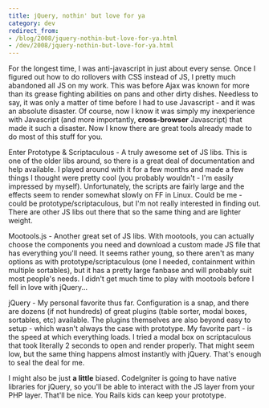 ```yaml
---
title: jQuery, nothin' but love for ya
category: dev
redirect_from:
- /blog/2008/jquery-nothin-but-love-for-ya.html
- /dev/2008/jquery-nothin-but-love-for-ya.html
---
```


For the longest time, I was anti-javascript in just about every sense. Once I
figured out how to do rollovers with CSS instead of JS, I pretty much
abandoned all JS on my work. This was before Ajax was known for more than its
grease fighting abilities on pans and other dirty dishes. Needless to say, it
was only a matter of time before I had to use Javascript - and it was an
absolute disaster. Of course, now I know it was simply my inexperience with
Javascript (and more importantly, **cross-browser** Javascript)
that made it such a disaster. Now I know there are great tools already made to
do most of this stuff for you.

Enter Prototype &amp; Scriptaculous - A truly awesome set of JS libs. This is
one of the older libs around, so there is a great deal of documentation and
help available. I played around with it for a few months and made a few things
I thought were pretty cool (you probably wouldn't - I'm easily impressed by
myself). Unfortunately, the scripts are fairly large and the effects seem to
render somewhat slowly on FF in Linux. Could be me - could be
prototype/scriptaculous, but I'm not really interested in finding out. There
are other JS libs out there that so the same thing and are lighter weight.

Mootools.js - Another great set of JS libs. With mootools, you can actually
choose the components you need and download a custom made JS file that has
everything you'll need. It seems rather young, so there aren't as many options
as with prototype/scriptaculous (one I needed, containment within multiple
sortables), but it has a pretty large fanbase and will probably suit most
people's needs. I didn't get much time to play with mootools before I fell in
love with jQuery...

jQuery - My personal favorite thus far. Configuration is a snap, and there are
dozens (if not hundreds) of great plugins (table sorter, modal boxes,
sortables, etc) available. The plugins themselves are also beyond easy to
setup - which wasn't always the case with prototype. My favorite part - is the
speed at which everything loads. I tried a modal box on scriptaculous that
took literally 2 seconds to open and render properly. That might seem low, but
the same thing happens almost instantly with jQuery. That's enough to seal the
deal for me.

I might also be just **a little** biased. CodeIgniter is going to have native
libraries for jQuery, so you'll be able to interact with the JS layer from
your PHP layer. That'll be nice. You Rails kids can keep your prototype.
